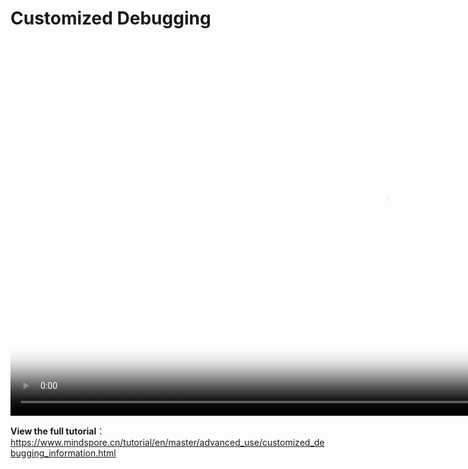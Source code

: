 # Customized Debugging

[comment]: <> (This document contains Hands-on Tutorial Series. Gitee does not support display. Please check tutorials on the official website)

<video id="video6" autoplay controls width="1200px" height="600px" poster="https://mindspore-website.obs.cn-north-4.myhuaweicloud.com:443/teaching_video/cover/%E6%89%8B%E6%8A%8A%E6%89%8B%E7%B3%BB%E5%88%97/%E7%BD%91%E7%AB%99-%E8%A7%86%E9%A2%91%E5%B0%81%E9%9D%A2_%E8%87%AA%E5%AE%9A%E4%B9%89%E8%B0%83%E8%AF%95%20En%E8%AF%A6%E6%83%85%E9%A1%B5.png">
<source id="mp46" src="https://mindspore-website.obs.cn-north-4.myhuaweicloud.com:443/teaching_video/video/%E8%87%AA%E5%AE%9A%E4%B9%89%E8%B0%83%E8%AF%95.mp4" type="video/mp4">
</video>

**View the full tutorial**：<https://www.mindspore.cn/tutorial/en/master/advanced_use/customized_debugging_information.html>